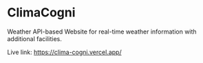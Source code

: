 # ClimaCogni
Weather API-based Website for real-time weather information with additional facilities.

Live link: https://clima-cogni.vercel.app/
